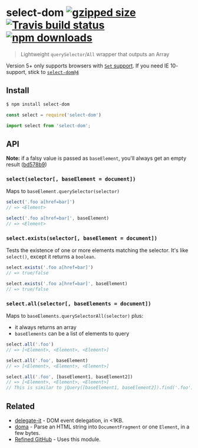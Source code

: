# select-dom [![gzipped size][badge-gzip]](#no-link) [![Travis build status][badge-travis]][link-travis] [![npm downloads][badge-downloads]][link-npm]

  [badge-gzip]: https://img.shields.io/bundlephobia/minzip/select-dom.svg?label=gzipped
  [badge-travis]: https://api.travis-ci.org/bfred-it/select-dom.svg
  [badge-downloads]: https://img.shields.io/npm/dt/select-dom.svg
  [link-travis]: https://travis-ci.org/bfred-it/select-dom
  [link-npm]: https://www.npmjs.com/package/select-dom

> Lightweight `querySelector`/`All` wrapper that outputs an Array

Version 5+ only supports browsers with [`Set` support](https://developer.mozilla.org/en-US/docs/Web/JavaScript/Reference/Global_Objects/Set#Browser_compatibility). If you need IE 10- support, stick to [`select-dom@4`](https://github.com/bfred-it/select-dom/tree/v4.2.2)

## Install

```bash
$ npm install select-dom
```

```js
const select = require('select-dom')
```

```js
import select from 'select-dom';
```


## API

**Note:** if a falsy value is passed as `baseElement`, you'll always get an empty result ([bd578b9](https://github.com/bfred-it/select-dom/commit/bd578b975e35d9f802cb43a900a6d3c83095c76a))

### `select(selector[, baseElement = document])`

Maps to `baseElement.querySelector(selector)`

```js
select('.foo a[href=bar]')
// => <Element>

select('.foo a[href=bar]', baseElement)
// => <Element>
```

### `select.exists(selector[, baseElement = document])`

Tests the existence of one or more elements matching the selector. It's like `select()`, except it returns a `boolean`.

```js
select.exists('.foo a[href=bar]')
// => true/false

select.exists('.foo a[href=bar]', baseElement)
// => true/false
```

### `select.all(selector[, baseElements = document])`

Maps to `baseElements.querySelectorAll(selector)` plus:

* it always returns an array
* `baseElements` can be a list of elements to query

```js
select.all('.foo')
// => [<Element>, <Element>, <Element>]

select.all('.foo', baseElement)
// => [<Element>, <Element>, <Element>]

select.all('.foo', [baseElement1, baseElement2])
// => [<Element>, <Element>, <Element>]
// This is similar to jQuery([baseElement1, baseElement2]).find('.foo')
```

## Related

- [delegate-it](https://github.com/bfred-it/delegate-it) - DOM event delegation, in <1KB.
- [doma](https://github.com/bfred-it/doma) - Parse an HTML string into `DocumentFragment` or one `Element`, in a few bytes.
- [Refined GitHub](https://github.com/sindresorhus/refined-github) - Uses this module.
